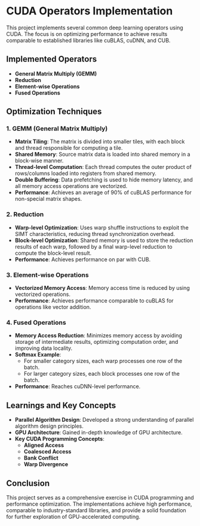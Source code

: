# CUDA Operators Implementation

This project implements several common deep learning operators using CUDA. The focus is on optimizing performance to achieve results comparable to established libraries like cuBLAS, cuDNN, and CUB.

## Implemented Operators

- **General Matrix Multiply (GEMM)**
- **Reduction**
- **Element-wise Operations**
- **Fused Operations**

## Optimization Techniques

### 1. GEMM (General Matrix Multiply)
- **Matrix Tiling**: The matrix is divided into smaller tiles, with each block and thread responsible for computing a tile.
- **Shared Memory**: Source matrix data is loaded into shared memory in a block-wise manner.
- **Thread-level Computation**: Each thread computes the outer product of rows/columns loaded into registers from shared memory.
- **Double Buffering**: Data prefetching is used to hide memory latency, and all memory access operations are vectorized.
- **Performance**: Achieves an average of 90% of cuBLAS performance for non-special matrix shapes.

### 2. Reduction
- **Warp-level Optimization**: Uses warp shuffle instructions to exploit the SIMT characteristics, reducing thread synchronization overhead.
- **Block-level Optimization**: Shared memory is used to store the reduction results of each warp, followed by a final warp-level reduction to compute the block-level result.
- **Performance**: Achieves performance on par with CUB.

### 3. Element-wise Operations
- **Vectorized Memory Access**: Memory access time is reduced by using vectorized operations.
- **Performance**: Achieves performance comparable to cuBLAS for operations like vector addition.

### 4. Fused Operations
- **Memory Access Reduction**: Minimizes memory access by avoiding storage of intermediate results, optimizing computation order, and improving data locality.
- **Softmax Example**:
  - For smaller category sizes, each warp processes one row of the batch.
  - For larger category sizes, each block processes one row of the batch.
- **Performance**: Reaches cuDNN-level performance.

## Learnings and Key Concepts
- **Parallel Algorithm Design**: Developed a strong understanding of parallel algorithm design principles.
- **GPU Architecture**: Gained in-depth knowledge of GPU architecture.
- **Key CUDA Programming Concepts**:
  - **Aligned Access**
  - **Coalesced Access**
  - **Bank Conflict**
  - **Warp Divergence**

## Conclusion
This project serves as a comprehensive exercise in CUDA programming and performance optimization. The implementations achieve high performance, comparable to industry-standard libraries, and provide a solid foundation for further exploration of GPU-accelerated computing.
